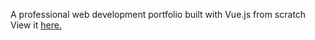 A professional web development portfolio built with Vue.js from scratch
View it <a href="spencerfrost.frostinnovations.com">here.</a>
